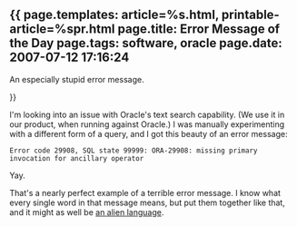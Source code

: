 {{
page.templates: article=%s.html, printable-article=%spr.html
page.title: Error Message of the Day
page.tags: software, oracle
page.date: 2007-07-12 17:16:24
---
An especially stupid error message.





}}

I'm looking into an issue with Oracle's text search capability. (We
use it in our product, when running against Oracle.) I was manually
experimenting with a different form of a query, and I got this
beauty of an error message:

    Error code 29908, SQL state 99999: ORA-29908: missing primary invocation for ancillary operator

Yay.

That's a nearly perfect example of a terrible error message. I know
what every single word in that message means, but put them together
like that, and it might as well be
[an alien language][].




[an alien language]: http://www.kli.org/
